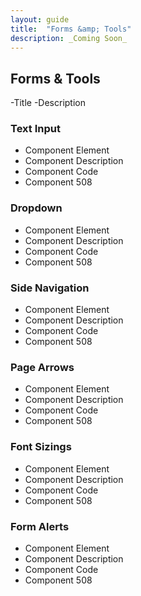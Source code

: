 ```yaml
---
layout: guide
title:  "Forms &amp; Tools"
description: _Coming Soon_ 
---
```


## Forms & Tools
-Title
-Description

### Text Input
- Component Element 
- Component Description 
- Component Code
- Component 508

### Dropdown
- Component Element 
- Component Description 
- Component Code
- Component 508

### Side Navigation
- Component Element 
- Component Description 
- Component Code
- Component 508

### Page Arrows
- Component Element 
- Component Description 
- Component Code
- Component 508

### Font Sizings
- Component Element 
- Component Description 
- Component Code
- Component 508

### Form Alerts
- Component Element 
- Component Description 
- Component Code
- Component 508
